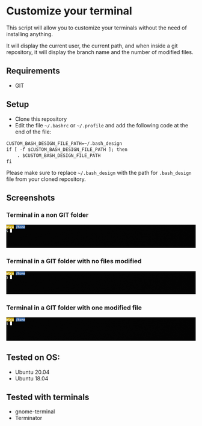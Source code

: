 # Customize your terminal

This script will allow you to customize your terminals without the need of installing anything.

It will display the current user, the current path, and when inside a git repository, it will display the branch name and the number of modified files.

## Requirements
- GIT

## Setup
- Clone this repository
- Edit the file `~/.bashrc` or `~/.profile` and add the following code at the end of the file:

```
CUSTOM_BASH_DESIGN_FILE_PATH=~/.bash_design 
if [ -f $CUSTOM_BASH_DESIGN_FILE_PATH ]; then
    . $CUSTOM_BASH_DESIGN_FILE_PATH
fi

```

Please make sure to replace `~/.bash_design` with the path for `.bash_design` file from your cloned repository.

## Screenshots

###  Terminal in a non GIT folder
![terminal 1](https://github.com/nicumicle/terminal/blob/main/screenshots/1.png)

###  Terminal in a GIT folder with no files modified
![terminal 2](https://github.com/nicumicle/terminal/blob/main/screenshots/1.png)

### Terminal in a GIT folder with one modified file
![terminal 3](https://github.com/nicumicle/terminal/blob/main/screenshots/1.png)

## Tested on OS:
- Ubuntu 20.04
- Ubuntu 18.04

## Tested with terminals
- gnome-terminal
- Terminator
